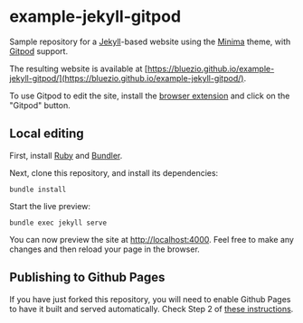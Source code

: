 # example-jekyll-gitpod

Sample repository for a [Jekyll](https://jekyllrb.com/)-based website using the [Minima](https://github.com/jekyll/minima/) theme, with [Gitpod](https://gitpod.io/) support.

The resulting website is available at [https://bluezio.github.io/example-jekyll-gitpod/](https://bluezio.github.io/example-jekyll-gitpod/).

To use Gitpod to edit the site, install the [browser extension](https://www.gitpod.io/docs/browser-extension/) and click on the "Gitpod" button.

## Local editing

First, install [Ruby](https://www.ruby-lang.org/en/documentation/installation/) and [Bundler](https://bundler.io/).

Next, clone this repository, and install its dependencies:

```shell
bundle install
```

Start the live preview:

```shell
bundle exec jekyll serve
```

You can now preview the site at [http://localhost:4000](http://localhost:4000).
Feel free to make any changes and then reload your page in the browser.

## Publishing to Github Pages

If you have just forked this repository, you will need to enable Github Pages to have it built and served automatically.
Check Step 2 of [these instructions](https://dev.to/github/how-to-use-github-pages-to-host-your-website-even-with-multiple-repos-27k2).